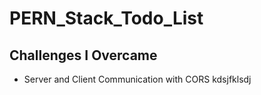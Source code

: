 # PERN_Stack_Todo_List

## Challenges I Overcame
* Server and Client Communication with CORS
  kdsjfklsdj
